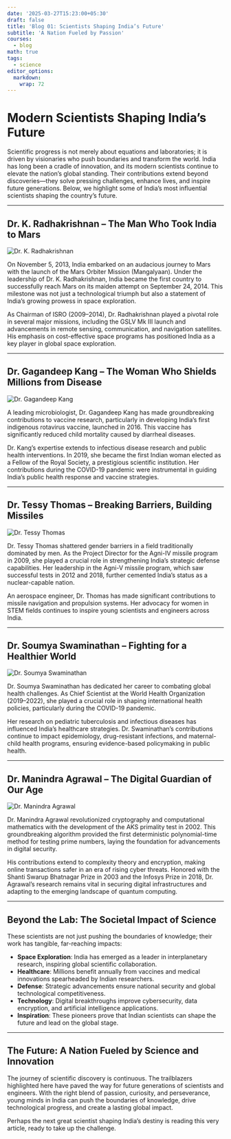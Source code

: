 ```yaml
---
date: '2025-03-27T15:23:00+05:30'
draft: false
title: 'Blog 01: Scientists Shaping India’s Future'
subtitle: 'A Nation Fueled by Passion'
courses:
  - blog
math: true
tags:
  - science
editor_options: 
  markdown: 
    wrap: 72
---
```


# **Modern Scientists Shaping India’s Future**

Scientific progress is not merely about equations and laboratories; it is driven by visionaries who push boundaries and transform the world. India has long been a cradle of innovation, and its modern scientists continue to elevate the nation’s global standing. Their contributions extend beyond discoveries—they solve pressing challenges, enhance lives, and inspire future generations. Below, we highlight some of India’s most influential scientists shaping the country’s future.

---

## **Dr. K. Radhakrishnan – The Man Who Took India to Mars**
![Dr. K. Radhakrishnan](https://i.ibb.co/sXMd6rz/kradhakrishnan.webp)

On November 5, 2013, India embarked on an audacious journey to Mars with the launch of the Mars Orbiter Mission (Mangalyaan). Under the leadership of Dr. K. Radhakrishnan, India became the first country to successfully reach Mars on its maiden attempt on September 24, 2014. This milestone was not just a technological triumph but also a statement of India’s growing prowess in space exploration.

As Chairman of ISRO (2009–2014), Dr. Radhakrishnan played a pivotal role in several major missions, including the GSLV Mk III launch and advancements in remote sensing, communication, and navigation satellites. His emphasis on cost-effective space programs has positioned India as a key player in global space exploration.

---

## **Dr. Gagandeep Kang – The Woman Who Shields Millions from Disease**
![Dr. Gagandeep Kang](https://i.ibb.co/cWxq9Sq/kkang.png)

A leading microbiologist, Dr. Gagandeep Kang has made groundbreaking contributions to vaccine research, particularly in developing India’s first indigenous rotavirus vaccine, launched in 2016. This vaccine has significantly reduced child mortality caused by diarrheal diseases. 

Dr. Kang’s expertise extends to infectious disease research and public health interventions. In 2019, she became the first Indian woman elected as a Fellow of the Royal Society, a prestigious scientific institution. Her contributions during the COVID-19 pandemic were instrumental in guiding India’s public health response and vaccine strategies.

---

## **Dr. Tessy Thomas – Breaking Barriers, Building Missiles**
![Dr. Tessy Thomas](https://i.ibb.co/TBccswCs/Tessy-Thomas-1.png)

Dr. Tessy Thomas shattered gender barriers in a field traditionally dominated by men. As the Project Director for the Agni-IV missile program in 2009, she played a crucial role in strengthening India’s strategic defense capabilities. Her leadership in the Agni-V missile program, which saw successful tests in 2012 and 2018, further cemented India’s status as a nuclear-capable nation.

An aerospace engineer, Dr. Thomas has made significant contributions to missile navigation and propulsion systems. Her advocacy for women in STEM fields continues to inspire young scientists and engineers across India.

---

## **Dr. Soumya Swaminathan – Fighting for a Healthier World**
![Dr. Soumya Swaminathan](https://i.ibb.co/xtB1rt7N/2020-07-03-T164518-Z-1143379027-RC2-SLH9-B4-JN4-RTRMADP-3-HEALTH-CORONAVIRUS-WHO-TEDROS.jpg)

Dr. Soumya Swaminathan has dedicated her career to combating global health challenges. As Chief Scientist at the World Health Organization (2019–2022), she played a crucial role in shaping international health policies, particularly during the COVID-19 pandemic.

Her research on pediatric tuberculosis and infectious diseases has influenced India’s healthcare strategies. Dr. Swaminathan’s contributions continue to impact epidemiology, drug-resistant infections, and maternal-child health programs, ensuring evidence-based policymaking in public health.

---

## **Dr. Manindra Agrawal – The Digital Guardian of Our Age**
![Dr. Manindra Agrawal](https://i.ibb.co/3m1P8sXf/A8.jpg)

Dr. Manindra Agrawal revolutionized cryptography and computational mathematics with the development of the AKS primality test in 2002. This groundbreaking algorithm provided the first deterministic polynomial-time method for testing prime numbers, laying the foundation for advancements in digital security.

His contributions extend to complexity theory and encryption, making online transactions safer in an era of rising cyber threats. Honored with the Shanti Swarup Bhatnagar Prize in 2003 and the Infosys Prize in 2018, Dr. Agrawal’s research remains vital in securing digital infrastructures and adapting to the emerging landscape of quantum computing.

---

## **Beyond the Lab: The Societal Impact of Science**
These scientists are not just pushing the boundaries of knowledge; their work has tangible, far-reaching impacts:
- **Space Exploration**: India has emerged as a leader in interplanetary research, inspiring global scientific collaboration.
- **Healthcare**: Millions benefit annually from vaccines and medical innovations spearheaded by Indian researchers.
- **Defense**: Strategic advancements ensure national security and global technological competitiveness.
- **Technology**: Digital breakthroughs improve cybersecurity, data encryption, and artificial intelligence applications.
- **Inspiration**: These pioneers prove that Indian scientists can shape the future and lead on the global stage.

---

## **The Future: A Nation Fueled by Science and Innovation**
The journey of scientific discovery is continuous. The trailblazers highlighted here have paved the way for future generations of scientists and engineers. With the right blend of passion, curiosity, and perseverance, young minds in India can push the boundaries of knowledge, drive technological progress, and create a lasting global impact.

Perhaps the next great scientist shaping India’s destiny is reading this very article, ready to take up the challenge.